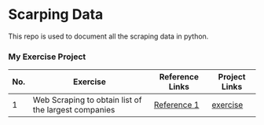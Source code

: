 # Scarping Data
This repo is used to document all the scraping data in python.

###  My Exercise Project 
| No.  | Exercise       | Reference Links | Project Links |
| ---- | -------------- | --------------- | ------------- |
| 1    | Web Scraping to obtain list of the largest companies | [Reference 1](https://www.youtube.com/watch?v=8dTpNajxaH0&list=PLg5smcS-kFH3NLY3P1zViV88WM129d70N&index=1&t=7s) | [exercise](https://github.com/ninanina19/Scraping-Data/blob/main/scraping_data_01.ipynb) |

